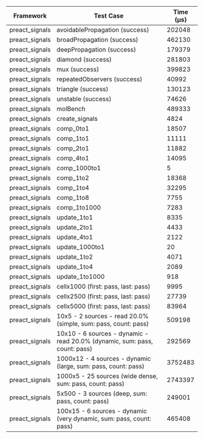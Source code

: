 | Framework | Test Case | Time (μs) |
| --- | --- | --- |
| preact_signals | avoidablePropagation (success) | 202048 |
| preact_signals | broadPropagation (success) | 462130 |
| preact_signals | deepPropagation (success) | 179379 |
| preact_signals | diamond (success) | 281803 |
| preact_signals | mux (success) | 399823 |
| preact_signals | repeatedObservers (success) | 40992 |
| preact_signals | triangle (success) | 130123 |
| preact_signals | unstable (success) | 74626 |
| preact_signals | molBench | 489333 |
| preact_signals | create_signals | 4824 |
| preact_signals | comp_0to1 | 18507 |
| preact_signals | comp_1to1 | 11111 |
| preact_signals | comp_2to1 | 11882 |
| preact_signals | comp_4to1 | 14095 |
| preact_signals | comp_1000to1 | 5 |
| preact_signals | comp_1to2 | 18368 |
| preact_signals | comp_1to4 | 32295 |
| preact_signals | comp_1to8 | 7755 |
| preact_signals | comp_1to1000 | 7283 |
| preact_signals | update_1to1 | 8335 |
| preact_signals | update_2to1 | 4433 |
| preact_signals | update_4to1 | 2122 |
| preact_signals | update_1000to1 | 20 |
| preact_signals | update_1to2 | 4071 |
| preact_signals | update_1to4 | 2089 |
| preact_signals | update_1to1000 | 918 |
| preact_signals | cellx1000 (first: pass, last: pass) | 9995 |
| preact_signals | cellx2500 (first: pass, last: pass) | 27739 |
| preact_signals | cellx5000 (first: pass, last: pass) | 83964 |
| preact_signals | 10x5 - 2 sources - read 20.0% (simple, sum: pass, count: pass) | 509198 |
| preact_signals | 10x10 - 6 sources - dynamic - read 20.0% (dynamic, sum: pass, count: pass) | 292569 |
| preact_signals | 1000x12 - 4 sources - dynamic (large, sum: pass, count: pass) | 3752483 |
| preact_signals | 1000x5 - 25 sources (wide dense, sum: pass, count: pass) | 2743397 |
| preact_signals | 5x500 - 3 sources (deep, sum: pass, count: pass) | 249001 |
| preact_signals | 100x15 - 6 sources - dynamic (very dynamic, sum: pass, count: pass) | 465408 |

